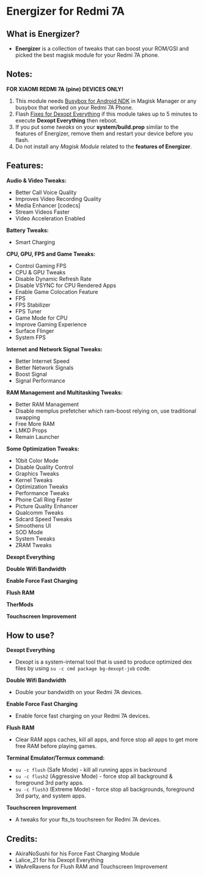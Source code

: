 # Energizer for Redmi 7A

## What is Energizer?

- **Energizer** is a collection of tweaks that can boost your ROM/GSI and picked the best magisk module for your Redmi 7A phone. 

## Notes:

**FOR XIAOMI REDMI 7A (pine) DEVICES ONLY!**

1. This module needs [Busybox for Android NDK](https://github.com/Magisk-Modules-Repo/busybox-ndk) in Magisk Manager or any busybox that worked on your Redmi 7A Phone.
2. Flash [Fixes for Dexopt Everything](https://t.me/energizerforpine/1531) if this module takes up to 5 minutes to execute **Dexopt Everything** then reboot.
3. If you put some _tweaks_ on your **system/build.prop** similar to the features of Energizer, remove them and restart your device before you flash.
4. Do not install any _Magisk Module_ related to the **features of Energizer**.

## Features:

**Audio & Video Tweaks:**

- Better Call Voice Quality
- Improves Video Recording Quality
- Media Enhancer [codecs]
- Stream Videos Faster
- Video Acceleration Enabled

**Battery Tweaks:**
- Smart Charging

**CPU, GPU, FPS and Game Tweaks:**
- Control Gaming FPS
- CPU & GPU Tweaks
- Disable Dynamic Refresh Rate
- Disable VSYNC for CPU Rendered Apps
- Enable Game Colocation Feature
- FPS 
- FPS Stabilizer
- FPS Tuner
- Game Mode for CPU
- Improve Gaming Experience
- Surface Flinger
- System FPS

**Internet and Network Signal Tweaks:**
- Better Internet Speed
- Better Network Signals
- Boost Signal
- Signal Performance

**RAM Management and Multitasking Tweaks:**
- Better RAM Management
- Disable memplus prefetcher which ram-boost relying on, use traditional swapping
- Free More RAM
- LMKD Props
- Remain Launcher

**Some Optimization Tweaks:**
- 10bit Color Mode
- Disable Quality Control
- Graphics Tweaks
- Kernel Tweaks
- Optimization Tweaks
- Performance Tweaks
- Phone Call Ring Faster
- Picture Quality Enhancer
- Qualcomm Tweaks
- Sdcard Speed Tweaks
- Smoothens UI
- SOD Mode
- System Tweaks
- ZRAM Tweaks


**Dexopt Everything**

**Double Wifi Bandwidth**

**Enable Force Fast Charging**

**Flush RAM**

**TherMods**

**Touchscreen Improvement**

## How to use?

**Dexopt Everything**
- Dexopt is a system-internal tool that is used to produce optimized dex files by using `su -c cmd package bg-dexopt-job` code.

**Double Wifi Bandwidth**
- Double your bandwidth on your Redmi 7A devices.

**Enable Force Fast Charging**
- Enable force fast charging on your Redmi 7A devices.

**Flush RAM**
- Clear RAM apps caches, kill all apps, and force stop all apps to get more free RAM before playing games.
  
**Terminal Emulator/Termux command:**
- `su -c flush` (Safe Mode) - kill all running apps in backround
- `su -c flush2` (Aggressive Mode) - force stop all background & foreground 3rd party apps.        
- `su -c flush3` (Extreme Mode) - force stop all backgrounds, foreground 3rd party, and system apps.

**Touchscreen Improvement**
- A tweaks for your fts_ts touchsreen for Redmi 7A devices.

## Credits:

- AkiraNoSushi for his Force Fast Charging Module
- Lalice_21 for his Dexopt Everything
- WeAreRavens for Flush RAM and Touchscreen Improvement

